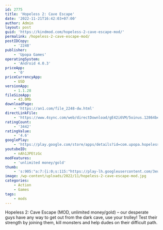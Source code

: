 ```yaml
---
id: 2775
title: 'Hopeless 2: Cave Escape'
date: '2022-11-21T16:42:03+07:00'
author: Admin
layout: post
guid: 'https://kindmod.com/hopeless-2-cave-escape-mod/'
permalink: /hopeless-2-cave-escape-mod/
postIDCopy:
    - '2248'
publisher:
    - 'Upopa Games'
operatingSystem:
    - 'Android 4.0.3'
priceApp:
    - '0'
priceCurrencyApp:
    - USD
versionApp:
    - 1.1.28
fileSizeApp:
    - 43.0Mb
downloadPage:
    - 'https://an1.com/file_2248-dw.html'
directLinkFile:
    - 'https://www.4sync.com/web/directDownload/gE42i6VM/5oinus.12864be85935440067d1c4965f7fb80e'
ratingCount:
    - '3442'
ratingValue:
    - '4.6'
googlePlay:
    - 'https://play.google.com/store/apps/details?id=com.upopa.hopeless2'
youtubeID:
    - nAh1JPEtzGc
modFeatures:
    - 'unlimited money/gold'
thumb:
    - 's:905:"a:7:{i:0;s:115:"https://play-lh.googleusercontent.com/3euCILRuBRbV-gO6iDQHbYZ2-LJdqOsB4ZmS-TrBFypydQkQBBLvHmK7lEZw7CIBkiA=w526-h296";i:1;s:115:"https://play-lh.googleusercontent.com/Mmi5ZaGmOyclKZeS0eNc2kKLgQdH6aDE7MNTLEvt3vmvunvzbS7lzkzJ11VUlv40HdE=w526-h296";i:2;s:116:"https://play-lh.googleusercontent.com/cBq2k3yr2rJ0ETDSOTxUfgiivz2s5Dc_JvKS_nD2k_ZNCF55AW6Cirz9uUoXZYheQOMM=w526-h296";i:3;s:116:"https://play-lh.googleusercontent.com/JwxEq2xXl9X9nNd3dK8Y-I9XyZg1MEc8_C1S1Ls20ED3sgWij0eWDrzzuufD8xTRcIQQ=w526-h296";i:4;s:114:"https://play-lh.googleusercontent.com/4ozzcCE2BDQuMrUuJreH-tfS6usx4jiWB4RryZEYWMeilVox_AkAGUgRVtj0W7hTJA=w526-h296";i:5;s:116:"https://play-lh.googleusercontent.com/0jkOADFR48ws5DHoW-biIFaTFsPGFJ98KXK4cehQxcXli8vJ3ch5mocF9UQjhBCQd2mw=w526-h296";i:6;s:116:"https://play-lh.googleusercontent.com/XzFoq4ixntXguc2P9nPcYXuxgY21X8poP8bkCQU-tV3z5iWh7IZqn2CoDYfjG0WshL7z=w526-h296";}";'
image: /wp-content/uploads/2022/11/hopeless-2-cave-escape-mod.jpg
categories:
    - Action
    - Games
tags:
    - mods
---
```


Hopeless 2: Cave Escape (MOD, unlimited money/gold) – our desperate guys have any way to get out from the dark cave, use your trolley! Test their strength by joining them, kill monsters and help dudes on their difficult path.